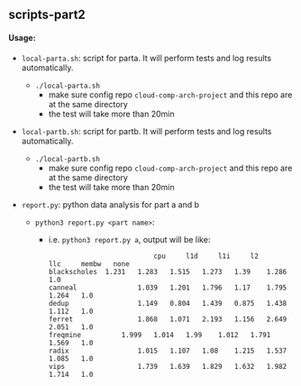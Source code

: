 ## scripts-part2

#### Usage:

- `local-parta.sh`: script for parta. It will perform tests and log results automatically.
  - `./local-parta.sh`
    - make sure config repo `cloud-comp-arch-project` and this repo are at the same directory
    - the test will take more than 20min

- `local-partb.sh`: script for partb. It will perform tests and log results automatically.

  - `./local-partb.sh`
    - make sure config repo `cloud-comp-arch-project` and this repo are at the same directory
    - the test will take more than 20min

- `report.py`: python data analysis for part a and b

  - `python3 report.py <part name>`:

    - i.e. `python3 report.py a`, output will be like:

      ```shell
      							cpu		l1d		l1i		l2		llc		membw	none
      blackscholes	1.231	1.283	1.515	1.273	1.39	1.286	1.0
      canneal				1.039	1.201	1.796	1.17	1.795	1.264	1.0
      dedup					1.149	0.804	1.439	0.875	1.438	1.112	1.0
      ferret				1.868	1.071	2.193	1.156	2.649	2.051	1.0
      freqmine			1.999	1.014	1.99	1.012	1.791	1.569	1.0
      radix					1.015	1.107	1.08	1.215	1.537	1.085	1.0
      vips					1.739	1.639	1.829	1.632	1.982	1.714	1.0
      ```

      